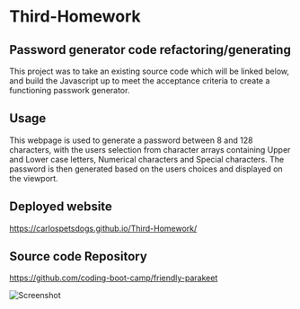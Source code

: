 # Third-Homework

## Password generator code refactoring/generating
This project was to take an existing source code which will be linked below, and build the Javascript up to meet the acceptance criteria to create a functioning passwork generator.

## Usage 
This webpage is used to generate a password between 8 and 128 characters, with the users selection from character arrays containing Upper and Lower case letters, Numerical characters and Special characters. The password is then generated based on the users choices and displayed on the viewport.

## Deployed website
https://carlospetsdogs.github.io/Third-Homework/


## Source code Repository
https://github.com/coding-boot-camp/friendly-parakeet 


![Screenshot](./assets/Screenshot%202024-02-22%20at%2011.30.53 AM.png)

